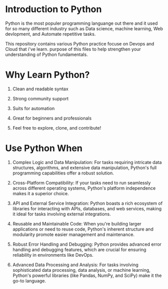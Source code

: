 #  Introduction to Python
Python is the most populer programming languange out there and it used for so many different industry such as Data science, machine learning, Web devlopment, and Automate repetitive tasks.

This repository contains various Python practice focuse on Devops and Cloud that i've learn. 
purpose of this files to help strengthen your understanding of Python fundamentals.

# Why Learn Python?
1. Clean and readable syntax

2. Strong community support

3. Suits for automation

4. Great for beginners and professionals

5. Feel free to explore, clone, and contribute!

# Use Python When

1. Complex Logic and Data Manipulation: For tasks requiring intricate data structures, algorithms, and extensive data manipulation, Python's full programming capabilities offer a robust solution.

2. Cross-Platform Compatibility: If your tasks need to run seamlessly across different operating systems, Python's platform independence makes it a superior choice.

3. API and External Service Integration: Python boasts a rich ecosystem of libraries for interacting with APIs, databases, and web services, making it ideal for tasks involving external integrations.

4. Reusable and Maintainable Code: When you're building larger applications or need to reuse code, Python's inherent structure and modularity promote easier management and maintenance.

5. Robust Error Handling and Debugging: Python provides advanced error handling and debugging features, which are crucial for ensuring reliability in environments like DevOps.

6. Advanced Data Processing and Analysis: For tasks involving sophisticated data processing, data analysis, or machine learning, Python's powerful libraries (like Pandas, NumPy, and SciPy) make it the go-to language.
